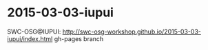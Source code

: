 # 2015-03-03-iupui
SWC-OSG@IUPUI: http://swc-osg-workshop.github.io/2015-03-03-iupui/index.html
gh-pages branch
